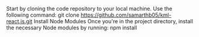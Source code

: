 Start by cloning the code repository to your local machine. Use the following command: git clone https://github.com/samarthb05/kml-react.js.git
Install Node Modules Once you're in the project directory, install the necessary Node modules by running: npm install
